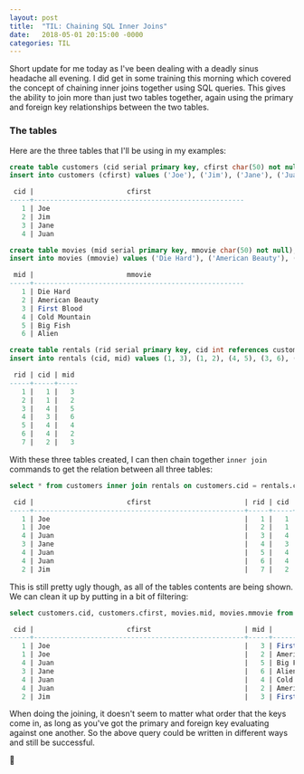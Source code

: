 ```yaml
---
layout: post
title:  "TIL: Chaining SQL Inner Joins"
date:   2018-05-01 20:15:00 -0000
categories: TIL
---
```

Short update for me today as I've been dealing with a deadly sinus headache all evening. I did get in some training this morning which covered the concept of chaining inner joins together using SQL queries. This gives the ability to join more than just two tables together, again using the primary and foreign key relationships between the two tables.

### The tables
Here are the three tables that I'll be using in my examples:
```sql
create table customers (cid serial primary key, cfirst char(50) not null);
insert into customers (cfirst) values ('Joe'), ('Jim'), ('Jane'), ('Juan');

 cid |                       cfirst                       
-----+----------------------------------------------------
   1 | Joe                                               
   2 | Jim                                               
   3 | Jane                                              
   4 | Juan                                              
```

```sql
create table movies (mid serial primary key, mmovie char(50) not null);
insert into movies (mmovie) values ('Die Hard'), ('American Beauty'), ('First Blood'), ('Cold Mountain'), ('Big Fish'), ('Alien');

 mid |                       mmovie                       
-----+----------------------------------------------------
   1 | Die Hard                                          
   2 | American Beauty                                   
   3 | First Blood                                       
   4 | Cold Mountain                                     
   5 | Big Fish                                          
   6 | Alien                                             
```

```sql
create table rentals (rid serial primary key, cid int references customers(cid), mid int references movies(mid));
insert into rentals (cid, mid) values (1, 3), (1, 2), (4, 5), (3, 6), (4, 4), (4, 2), (2, 3);

 rid | cid | mid 
-----+-----+-----
   1 |   1 |   3
   2 |   1 |   2
   3 |   4 |   5
   4 |   3 |   6
   5 |   4 |   4
   6 |   4 |   2
   7 |   2 |   3

```
With these three tables created, I can then chain together `inner join` commands to get the relation between all three tables:

```sql
select * from customers inner join rentals on customers.cid = rentals.cid inner join movies on movies.mid = rentals.mid;

 cid |                       cfirst                       | rid | cid | mid | mid |                       mmovie                       
-----+----------------------------------------------------+-----+-----+-----+-----+----------------------------------------------------
   1 | Joe                                                |   1 |   1 |   3 |   3 | First Blood                                       
   1 | Joe                                                |   2 |   1 |   2 |   2 | American Beauty                                   
   4 | Juan                                               |   3 |   4 |   5 |   5 | Big Fish                                          
   3 | Jane                                               |   4 |   3 |   6 |   6 | Alien                                             
   4 | Juan                                               |   5 |   4 |   4 |   4 | Cold Mountain                                     
   4 | Juan                                               |   6 |   4 |   2 |   2 | American Beauty                                   
   2 | Jim                                                |   7 |   2 |   3 |   3 | First Blood                                       
```

This is still pretty ugly though, as all of the tables contents are being shown. We can clean it up by putting in a bit of filtering:
```sql
select customers.cid, customers.cfirst, movies.mid, movies.mmovie from customers inner join rentals on customers.cid=rentals.cid inner join movies on movies.mid=rentals.mid;

 cid |                       cfirst                       | mid |                       mmovie                       
-----+----------------------------------------------------+-----+----------------------------------------------------
   1 | Joe                                                |   3 | First Blood                                       
   1 | Joe                                                |   2 | American Beauty                                   
   4 | Juan                                               |   5 | Big Fish                                          
   3 | Jane                                               |   6 | Alien                                             
   4 | Juan                                               |   4 | Cold Mountain                                     
   4 | Juan                                               |   2 | American Beauty                                   
   2 | Jim                                                |   3 | First Blood                                       
```

When doing the joining, it doesn't seem to matter what order that the keys come in, as long as you've got the primary and foreign key evaluating against one another. So the above query could be written in different ways and still be successful.

💚